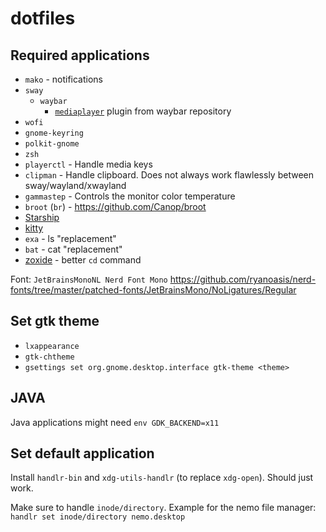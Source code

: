 # dotfiles

## Required applications

* `mako` - notifications
* `sway`
  * `waybar`
    * [`mediaplayer`](https://github.com/Alexays/Waybar/blob/master/resources/custom_modules/mediaplayer.py) plugin from waybar repository
* `wofi`
* `gnome-keyring`
* `polkit-gnome`
* `zsh`
* `playerctl` - Handle media keys
* `clipman` - Handle clipboard. Does not always work flawlessly between sway/wayland/xwayland
* `gammastep` - Controls the monitor color temperature
* `broot` (`br`) - https://github.com/Canop/broot
* [Starship](https://starship.rs/)
* [kitty](https://github.com/kovidgoyal/kitty)
* `exa` - ls "replacement"
* `bat` - cat "replacement"
* [zoxide](https://github.com/ajeetdsouza/zoxide) - better `cd` command

Font: `JetBrainsMonoNL Nerd Font Mono` https://github.com/ryanoasis/nerd-fonts/tree/master/patched-fonts/JetBrainsMono/NoLigatures/Regular

## Set gtk theme

* `lxappearance`
* `gtk-chtheme`
* `gsettings set org.gnome.desktop.interface gtk-theme <theme>`

## JAVA

Java applications might need `env GDK_BACKEND=x11`

## Set default application

Install `handlr-bin` and `xdg-utils-handlr` (to replace `xdg-open`). Should just work.

Make sure to handle `inode/directory`. Example for the nemo file manager: `handlr set inode/directory nemo.desktop`
